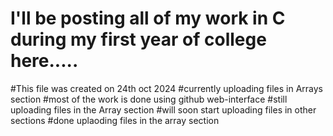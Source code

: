 # I'll be posting all of my work in C during my first year of college here.....
#This file was created on 24th oct 2024
#currently uploading files in Arrays section
#most of the work is done using github web-interface
#still uploading files in the Array section
#will soon start uploading files in other sections
#done uplaoding files in the array section
